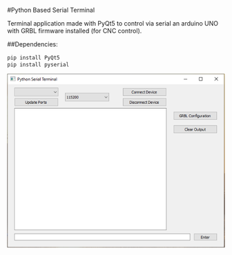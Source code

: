 #Python Based Serial Terminal

Terminal application made with PyQt5 to control via serial an arduino UNO with GRBL firmware installed (for CNC control).

##Dependencies:
```
pip install PyQt5
pip install pyserial
```

<img src="terminal.png"/>

